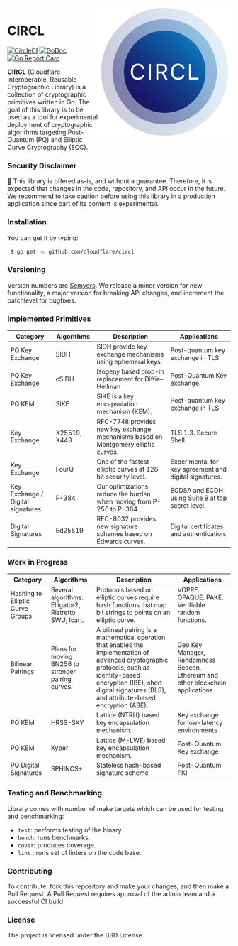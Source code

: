 <img src=".etc/icon.png" align="right" height="300" width="300"/>

# CIRCL
[![CircleCI](https://circleci.com/gh/cloudflare/circl/tree/master.svg?style=svg)](https://circleci.com/gh/cloudflare/circl/tree/master)
[![GoDoc](https://godoc.org/github.com/cloudflare/circl?status.svg)](https://godoc.org/github.com/cloudflare/circl)
[![Go Report Card](https://goreportcard.com/badge/github.com/cloudflare/circl)](https://goreportcard.com/report/github.com/cloudflare/circl)

**CIRCL** (Cloudflare Interoperable, Reusable Cryptographic Library) is a collection
of cryptographic primitives written in Go. The goal of this library is to be used as a tool for
experimental deployment of cryptographic algorithms targeting Post-Quantum (PQ) and Elliptic
Curve Cryptography (ECC).


### Security Disclaimer

🚨 This library is offered as-is, and without a guarantee. Therefore, it is expected that changes in the code, repository, and API occur in the future. We recommend to take caution before using this library in a production application since part of its content is experimental.


### Installation

You can get it by typing:

```sh
 $ go get -u github.com/cloudflare/circl
```

### Versioning

Version numbers are [Semvers](https://semver.org/). We release a minor version for new functionality, a major version for breaking API changes, and increment the patchlevel for bugfixes.


### Implemented Primitives

| Category | Algorithms | Description | Applications |
|-----------|------------|-------------|--------------|
| PQ Key Exchange | SIDH | SIDH provide key exchange mechanisms using ephemeral keys. | Post-quantum key exchange in TLS |
| PQ Key Exchange | cSIDH | Isogeny based drop-in replacement for Diffie–Hellman | Post-Quantum Key exchange. |
| PQ KEM | SIKE | SIKE is a key encapsulation mechanism (KEM). | Post-quantum key exchange in TLS |
| Key Exchange | X25519, X448 | RFC-7748 provides new key exchange mechanisms based on Montgomery elliptic curves. | TLS 1.3. Secure Shell. |
| Key Exchange | FourQ | One of the fastest elliptic curves at 128-bit security level. | Experimental for key agreement and digital signatures. |
| Key Exchange / Digital signatures | P-384 | Our optimizations reduce the burden when moving from P-256 to P-384. |  ECDSA and ECDH using Suite B at top secret level. |
| Digital Signatures | Ed25519 | RFC-8032 provides new signature schemes based on Edwards curves. | Digital certificates and authentication. |

### Work in Progress

| Category | Algorithms | Description | Applications |
|-----------|------------|-------------|--------------|
| Hashing to Elliptic Curve Groups | Several algorithms: Elligator2, Ristretto, SWU, Icart. | Protocols based on elliptic curves require hash functions that map bit strings to points on an elliptic curve.  | VOPRF. OPAQUE. PAKE. Verifiable random functions. |
| Bilinear Pairings | Plans for moving BN256 to stronger pairing curves. | A bilineal pairing is a mathematical operation that enables the implementation of advanced cryptographic protocols, such as identity-based encryption (IBE), short digital signatures (BLS), and attribute-based encryption (ABE). | Geo Key Manager, Randomness Beacon, Ethereum and other blockchain applications. |
| PQ KEM | HRSS-SXY | Lattice (NTRU) based key encapsulation mechanism. | Key exchange for low-latency environments |
| PQ KEM | Kyber | Lattice (M-LWE) based key encapsulation mechanism. | Post-Quantum Key exchange |
| PQ Digital Signatures | SPHINCS+ | Stateless hash-based signature scheme | Post-Quantum PKI |


### Testing and Benchmarking

Library comes with number of make targets which can be used for testing and
benchmarking:

*   ``test``: performs testing of the binary.
*   ``bench``: runs benchmarks.
*   ``cover``: produces coverage.
*   ``lint`` : runs set of linters on the code base.

### Contributing

To contribute, fork this repository and make your changes, and then make a Pull
Request. A Pull Request requires approval of the admin team and a successful
CI build.


### License

The project is licensed under the BSD License.
